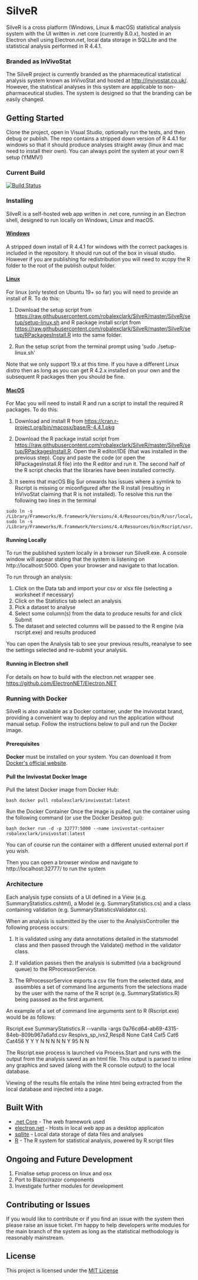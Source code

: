 # SilveR

SilveR is a cross platform (Windows, Linux & macOS) statistical analysis system with the UI written in .net core (currently 8.0.x), hosted in an Electron shell using Electron.net, local data storage in SQLLite and the statistical analysis performed in R 4.4.1.

### Branded as InVivoStat

The SilveR project is currently branded as the pharmaceutical statistical analysis system known as InVivoStat and hosted at http://invivostat.co.uk/. However, the statistical analyses in this system are applicable to non-pharmaceutical studies. The system is designed so that the branding can be easily changed.

## Getting Started

Clone the project, open in Visual Studio, optionally run the tests, and then debug or publish. The repo contains a stripped down version of R 4.4.1 for windows so that it should produce analyses straight away (linux and mac need to install their own). You can always point the system at your own R setup (YMMV!)

### Current Build

[![Build Status](https://dev.azure.com/robalexclark/SilveR/_apis/build/status/robalexclark.SilveR?branchName=master)](https://dev.azure.com/robalexclark/SilveR/_build/latest?definitionId=9&branchName=master)

### Installing

SilveR is a self-hosted web app written in .net core, running in an Electron shell, designed to run locally on Windows, Linux and macOS.

#### [Windows](#windows)

A stripped down install of R 4.4.1 for windows with the correct packages is included in the repository. It should run out of the box in visual studio. However if you are publishing for redistribution you will need to xcopy the R folder to the root of the publish output folder.

#### [Linux](#linux)

For linux (only tested on Ubuntu 19+ so far) you will need to provide an install of R. To do this:

1) Download the setup script from https://raw.githubusercontent.com/robalexclark/SilveR/master/SilveR/setup/setup-linux.sh and R package install script from https://raw.githubusercontent.com/robalexclark/SilveR/master/SilveR/setup/RPackagesInstall.R into the same folder.

2) Run the setup script from the terminal prompt using 'sudo ./setup-linux.sh'

Note that we only support 19.x at this time. If you have a different Linux distro then as long as you can get R 4.2.x installed on your own and the subsequent R packages then you should be fine.

#### [MacOS](#macos)

For Mac you will need to install R and run a script to install the required R packages. To do this:

1) Download and install R from https://cran.r-project.org/bin/macosx/base/R-4.4.1.pkg

2) Download the R package install script from https://raw.githubusercontent.com/robalexclark/SilveR/master/SilveR/setup/RPackagesInstall.R. Open the R editor/IDE (that was installed in the previous step). Copy and paste the code (or open the RPackagesInstall.R file) into the R editor and run it. The second half of the R script checks that the libraries have been installed correctly.

3) It seems that macOS Big Sur onwards has issues where a symlink to Rscript is missing or miconfigured after the R install (resulting in InVivoStat claiming that R is not installed). To resolve this run the following two lines in the terminal

```
sudo ln -s /Library/Frameworks/R.framework/Versions/4.4/Resources/bin/R/usr/local/bin
sudo ln -s /Library/Frameworks/R.framework/Versions/4.4/Resources/bin/Rscript/usr/local/bin
```

#### Running Locally

To run the published system locally in a browser run SilveR.exe. A console window will appear stating that the system is listening on http://localhost:5000. Open your browser and navigate to that location.

To run through an analysis:
1) Click on the Data tab and import your csv or xlsx file (selecting a worksheet if necessary)
2) Click on the Statistics tab select an analysis
3) Pick a dataset to analyse
4) Select some column(s) from the data to produce results for and click Submit
5) The dataset and selected columns will be passed to the R engine (via rscript.exe) and results produced

You can open the Analysis tab to see your previous results, reanalyse to see the settings selected and re-submit your analysis.

#### Running in Electron shell
For details on how to build with the electron.net wrapper see https://github.com/ElectronNET/Electron.NET

### Running with Docker

SilveR is also available as a Docker container, under the invivostat brand, providing a convenient way to deploy and run the application without manual setup. Follow the instructions below to pull and run the Docker image.

#### **Prerequisites**

**Docker** must be installed on your system. You can download it from [Docker's official website](https://www.docker.com/get-started).

#### **Pull the Invivostat Docker Image**

Pull the latest Docker image from Docker Hub:

```bash docker pull robalexclark/invivostat:latest ```

Run the Docker Container
Once the image is pulled, run the container using the following command (or use the Docker Desktop gui):

```bash docker run -d -p 32777:5000 --name invivostat-container robalexclark/invivostat:latest ```

You can of course run the container with a different unused external port if you wish.

Then you can open a browser window and navigate to http://localhost:32777/ to run the system


### Architecture

Each analysis type consists of a UI defined in a View (e.g. SummaryStatistics.cshtml), a Model (e.g. SummaryStatistics.cs) and a class containing validation (e.g. SummaryStatisticsValidator.cs).

When an analysis is submitted by the user to the AnalysisController the following process occurs:

1) It is validated using any data annotations detailed in the statsmodel class and then passed through the Validate() method in the validator class.

2) If validation passes then the analysis is submitted (via a background queue) to the RProcessorService.

3) The RProcessorService exports a csv file from the selected data, and assembles a set of command line arguments from the selections made by the user with the name of the R script (e.g. SummaryStatistics.R) being passsed as the first argument.

An example of a set of command line arguments sent to R (Rscript.exe) would be as follows:

Rscript.exe SummaryStatistics.R --vanilla -args 0a76cd64-ab69-4315-84eb-809b967a6afd.csv Respivs_sp_ivs2,Resp8 None Cat4 Cat5 Cat6 Cat456 Y Y Y N N N N N Y 95 N N

The Rscript.exe process is launched via Process.Start and runs with the output from the analysis saved as an html file. This output is parsed to inline any graphics and saved (along with the R console output) to the local database.

Viewing of the results file entails the inline html being extracted from the local database and injected into a page.

## Built With

* [.net Core](https://dotnet.microsoft.com/download) - The web framework used
* [electron.net](https://github.com/ElectronNET/Electron.NET) - Hosts in local web app as a desktop applicaton
* [sqllite](https://www.nuget.org/packages/Microsoft.Data.Sqlite.Core/) - Local data storage of data files and analyses
* [R](https://www.r-project.org/) - The R system for statistical analysis, powered by R script files

## Ongoing and Future Development 

1) Finialise setup process on linux and osx
2) Port to Blazor/razor components
3) Investigate further modules for development

## Contributing or Issues

If you would like to contribute or if you find an issue with the system then please raise an issue ticket. I'm happy to help developers write modules for the main branch of the system as long as the statistical methodology is reasonably mainstream. 

## License

This project is licensed under the [MIT License](https://opensource.org/licenses/MIT)

